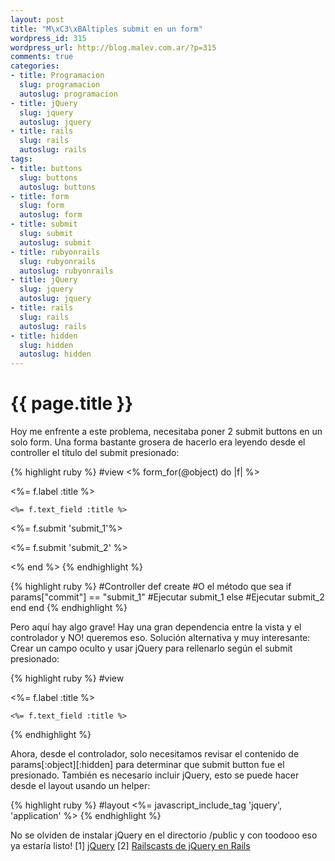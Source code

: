 ```yaml
--- 
layout: post
title: "M\xC3\xBAltiples submit en un form"
wordpress_id: 315
wordpress_url: http://blog.malev.com.ar/?p=315
comments: true
categories: 
- title: Programacion
  slug: programacion
  autoslug: programacion
- title: jQuery
  slug: jquery
  autoslug: jquery
- title: rails
  slug: rails
  autoslug: rails
tags: 
- title: buttons
  slug: buttons
  autoslug: buttons
- title: form
  slug: form
  autoslug: form
- title: submit
  slug: submit
  autoslug: submit
- title: rubyonrails
  slug: rubyonrails
  autoslug: rubyonrails
- title: jQuery
  slug: jquery
  autoslug: jquery
- title: rails
  slug: rails
  autoslug: rails
- title: hidden
  slug: hidden
  autoslug: hidden
---
```

{{ page.title }}
================
Hoy me enfrente a este problema, necesitaba poner 2 submit buttons en un solo form. Una forma bastante grosera de hacerlo era leyendo desde el controller el título del submit presionado:

{% highlight ruby %}
#view
<% form_for(@object) do |f| %>
  

<%= f.label :title %>

    <%= f.text_field :title %>

  

<%= f.submit 'submit_1'%>

  

<%= f.submit 'submit_2' %>

<% end %>
{% endhighlight %}


{% highlight ruby %}
#Controller
  def create #O el método que sea
    if params["commit"] == "submit_1"
      #Ejecutar submit_1
    else
      #Ejecutar submit_2
    end
  end
{% endhighlight %}

Pero aquí hay algo grave! Hay una gran dependencia entre la vista y el controlador y NO! queremos eso.
Solución alternativa y muy interesante: Crear un campo oculto y usar jQuery para rellenarlo según el submit presionado:

{% highlight ruby %}
#view
  

<%= f.label :title %>

    <%= f.text_field :title %>
{% endhighlight %}

Ahora, desde el controlador, solo necesitamos revisar el contenido de params[:object][:hidden] para determinar que submit button fue el presionado. También es necesario incluir jQuery, esto se puede hacer desde el layout usando un helper:

{% highlight ruby %}
#layout
<%= javascript_include_tag 'jquery', 'application' %>
{% endhighlight %}

No se olviden de instalar jQuery en el directorio /public y con toodooo eso ya estaría listo!
[1] [jQuery](http://jquery.com/)
[2] [Railscasts de jQuery en Rails](http://railscasts.com/episodes/136-jquery)
